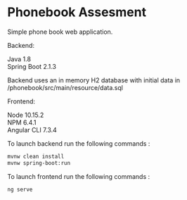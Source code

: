 # Phonebook Assesment

Simple phone book web application.

Backend:

Java 1.8  
Spring Boot 2.1.3  

Backend uses an in memory H2 database with initial data in /phonebook/src/main/resource/data.sql

Frontend:

Node 10.15.2  
NPM 6.4.1  
Angular CLI 7.3.4  

To launch backend run the following commands : 
```bash
mvnw clean install
mvnw spring-boot:run
```

To launch frontend run the following commands :
```bash
ng serve
```